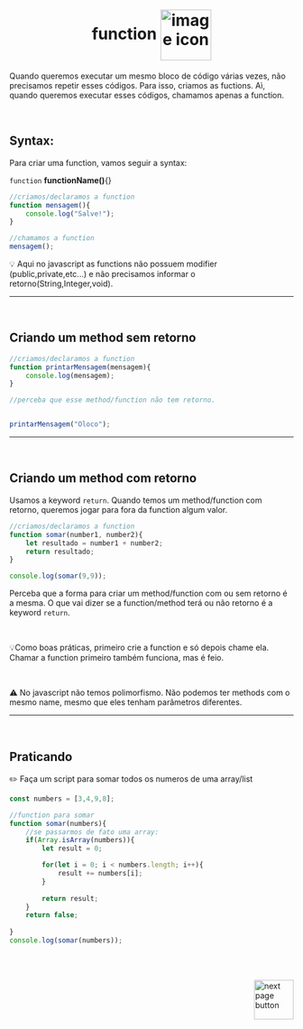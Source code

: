 <h1 align="center">
    function
    <img src="https://cdn-icons-png.flaticon.com/512/7535/7535580.png" alt="image icon" width="90px" align="center">
</h1>

Quando queremos executar um mesmo bloco de código várias vezes, não precisamos repetir esses códigos. Para isso, criamos as fuctions. Aì, quando queremos executar esses códigos, chamamos apenas a function.

<br>

## Syntax:

Para criar uma function, vamos seguir a syntax:

`function` **functionName()**{}

```js
//criamos/declaramos a function
function mensagem(){
    console.log("Salve!");
}

//chamamos a function
mensagem();
```

💡 Aqui no javascript as functions não possuem modifier (public,private,etc...) e não precisamos informar o retorno(String,Integer,void).


<hr>
<br>

## Criando um method sem retorno
```js
//criamos/declaramos a function
function printarMensagem(mensagem){
    console.log(mensagem);
}   

//perceba que esse method/function não tem retorno.


printarMensagem("Oloco");
```

<hr>
<br>

## Criando um method com retorno

Usamos a keyword `return`. Quando temos um method/function com retorno, queremos jogar para fora da function algum valor.

```js
//criamos/declaramos a function
function somar(number1, number2){
    let resultado = number1 + number2;
    return resultado;
}

console.log(somar(9,9));
```

Perceba que a forma para criar um method/function com ou sem retorno é a mesma. O que vai dizer se a function/method terá ou não retorno é a keyword `return`.

<br>

💡Como boas práticas, primeiro crie a function e só depois chame ela. Chamar a function primeiro também funciona, mas é feio.

<br>

⚠️ No javascript não temos polimorfismo. Não podemos ter methods com o mesmo name, mesmo que eles tenham parâmetros diferentes.

<hr>
<br>

## Praticando
✏️ Faça um script para somar todos os numeros de uma array/list

```js
const numbers = [3,4,9,8];

//function para somar
function somar(numbers){
    //se passarmos de fato uma array:
    if(Array.isArray(numbers)){
        let result = 0;

        for(let i = 0; i < numbers.length; i++){
            result += numbers[i];
        }
    
        return result;
    }
    return false;
    
}
console.log(somar(numbers));
```

<br>
<br>

<!-- next page button -->
[<img src="https://img.icons8.com/?size=512&id=47092&format=png" alt="next page button" width="70px" align="right">](../8.dom/0.dom_introduction.md)